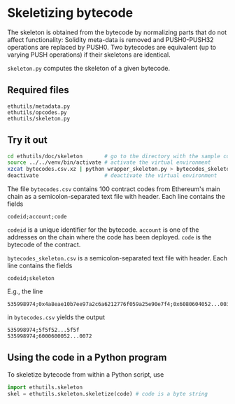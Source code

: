 # Skeletizing bytecode

The skeleton is obtained from the bytecode by normalizing parts that do not affect functionality:
Solidity meta-data is removed and PUSH0-PUSH32 operations are replaced by PUSH0.
Two bytecodes are equivalent (up to varying PUSH operations) if their skeletons are identical.

`skeleton.py` computes the skeleton of a given bytecode.

## Required files

```
ethutils/metadata.py
ethutils/opcodes.py
ethutils/skeleton.py
```

## Try it out

```bash
cd ethutils/doc/skeleton       # go to the directory with the sample code
source ../../venv/bin/activate # activate the virtual environment
xzcat bytecodes.csv.xz | python wrapper_skeleton.py > bytecodes_skeleton.csv
deactivate                     # deactivate the virtual environment
```

The file `bytecodes.csv` contains 100 contract codes from Ethereum's main chain as a semicolon-separated text file with header.
Each line contains the fields
```
codeid;account;code
```

`codeid` is a unique identifier for the bytecode.
`account` is one of the addresses on the chain where the code has been deployed.
`code` is the bytecode of the contract.


`bytecodes_skeleton.csv` is a semicolon-separated text file with header.
Each line contains the fields
```
codeid;skeleton
```

E.g., the line
```
535998974;0x4a8eae10b7ee97a2c6a6212776f059a25e90e7f4;0x6080604052...0032
```
in `bytecodes.csv` yields the output
```
535998974;5f5f52...5f5f
535998974;6000600052...0072
```

## Using the code in a Python program

To skeletize bytecode from within a Python script, use
```python
import ethutils.skeleton
skel = ethutils.skeleton.skeletize(code) # code is a byte string
```
